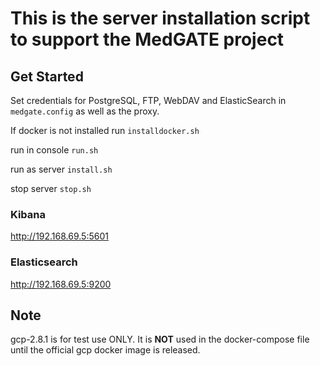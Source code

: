 # This is the server installation script to support the MedGATE project

## Get Started

Set credentials for PostgreSQL, FTP, WebDAV and ElasticSearch in `medgate.config` as well as the proxy.

If docker is not installed run `installdocker.sh`

run in console `run.sh`

run as server `install.sh`

stop server `stop.sh`


### Kibana

http://192.168.69.5:5601

### Elasticsearch

http://192.168.69.5:9200

## Note

gcp-2.8.1 is for test use ONLY. It is **NOT** used in the docker-compose file until the official gcp docker image is released.
